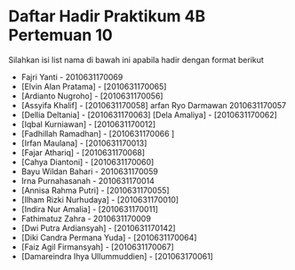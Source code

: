 # Daftar Hadir Praktikum 4B Pertemuan 10
Silahkan isi list nama di bawah ini apabila hadir dengan format berikut

- Fajri Yanti - 2010631170069
- [Elvin Alan Pratama] - [2010631170065]
- [Ardianto Nugroho] - [2010631170056]
- [Assyifa Khalif] - [2010631170058]
 arfan Ryo Darmawan 2010631170057
- [Dellia Deltania] - [2010631170063]
[Dela Amaliya] - [2010631170062]
- [Iqbal Kurniawan] - [2010631170012]
- [Fadhillah Ramadhan] - [2010631170066 ]
- [Irfan Maulana] - [2010631170013]
- [Fajar Athariq] - [2010631170068]
- [Cahya Diantoni] - [2010631170060]
- Bayu Wildan Bahari - 2010631170059
- Irna Purnahasanah - 2010631170014
- [Annisa Rahma Putri] - [2010631170055]
- [Ilham Rizki Nurhudaya] - [2010631170010]
- [Indira Nur Amalia] - [2010631170011]
- Fathimatuz Zahra - 2010631170009
- [Dwi Putra Ardiansyah] - [2010631170142]
- [Diki Candra Permana Yuda] - [2010631170064]
- [Faiz Agil Firmansyah] - [2010631170067]
- [Damareindra Ihya Ullummuddien] - [201063170061]
